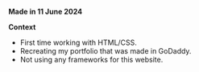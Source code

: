 **Made in 11 June 2024**

**Context**
- First time working with HTML/CSS.
- Recreating my portfolio that was made in GoDaddy.
- Not using any frameworks for this website.
